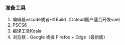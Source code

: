 ### 准备工具
1. 编辑器vscode或者HXBuild（Dcloud国产适合开发vue）
2. PSCS6
3. 编译工具Koala
4. 浏览器：Google 或者 Firefox + Edge（最新版）